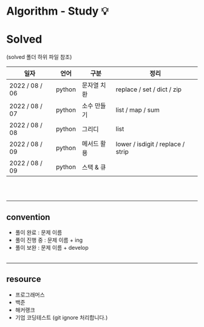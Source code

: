 # Algorithm - Study 💡

# Solved
(solved 폴더 하위 파일 참조)

| 일자 | 언어 | 구분 | 정리 |
| --- | --- | --- | --- |
| 2022 / 08 / 06  | python | 문자열 치환 |  replace / set / dict / zip |
| 2022 / 08 / 07  | python | 소수 만들기 |  list / map / sum |
| 2022 / 08 / 08  | python | 그리디 |  list | pop / append |
| 2022 / 08 / 09  | python | 메서드 활용 | lower / isdigit / replace / strip |
| 2022 / 08 / 09  | python | 스택 & 큐 |   |


<br></br>
- - -
## convention
* 풀이 완료 : 문제 이름
* 풀이 진행 중 : 문제 이름 + ing
* 풀이 보완 : 문제 이름 + develop
<br></br>
- - -
## resource
* 프로그래머스
* 백준
* 해커랭크
* 기업 코딩테스트 (git ignore 처리합니다.)



